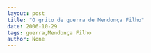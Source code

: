```yaml
---
layout: post
title: "O grito de guerra de Mendonça Filho"
date: 2006-10-29
tags: guerra,Mendonça Filho
author: None
---
```

&nbsp; 